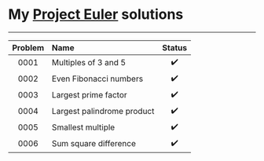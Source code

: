 # My [Project Euler](https://projecteuler.net/) solutions

---

| Problem   | Name                                                    | Status                 |
|:---------:|:--------------------------------------------------------|:----------------------:|
| 0001      | Multiples of 3 and 5                                    | :heavy_check_mark:     |
| 0002      | Even Fibonacci numbers                                  | :heavy_check_mark:     |
| 0003      | Largest prime factor                                    | :heavy_check_mark:     |
| 0004      | Largest palindrome product                              | :heavy_check_mark:     |
| 0005      | Smallest multiple                                       | :heavy_check_mark:     |
| 0006      | Sum square difference                                   | :heavy_check_mark:     |